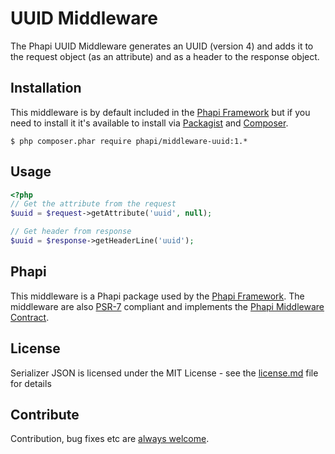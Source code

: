 # UUID Middleware
The Phapi UUID Middleware generates an UUID (version 4) and adds it to the request object (as an attribute) and as a header to the response object.

## Installation
This middleware is by default included in the [Phapi Framework](https://github.com/phapi/phapi) but if you need to install it it's available to install via [Packagist](https://packagist.org) and [Composer](https://getcomposer.org).

```shell
$ php composer.phar require phapi/middleware-uuid:1.*
```

## Usage

```php
<?php
// Get the attribute from the request
$uuid = $request->getAttribute('uuid', null);

// Get header from response
$uuid = $response->getHeaderLine('uuid');

```

## Phapi
This middleware is a Phapi package used by the [Phapi Framework](https://github.com/phapi/phapi). The middleware are also [PSR-7](https://github.com/php-fig/http-message) compliant and implements the [Phapi Middleware Contract](https://github.com/phapi/contract).

## License
Serializer JSON is licensed under the MIT License - see the [license.md](https://github.com/phapi/middleware-uuid/blob/master/license.md) file for details

## Contribute
Contribution, bug fixes etc are [always welcome](https://github.com/phapi/middleware-uuid/issues/new).
